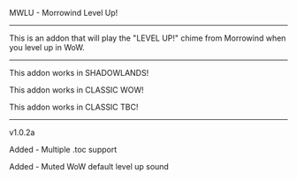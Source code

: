 
MWLU - Morrowind Level Up!

 ------------------------------

This is an addon that will play the "LEVEL UP!" chime from Morrowind when you level up in WoW.

 ------------------------------

This addon works in SHADOWLANDS!

This addon works in CLASSIC WOW!

This addon works in CLASSIC TBC!

 ------------------------------

v1.0.2a

Added - Multiple .toc support

Added - Muted WoW default level up sound
